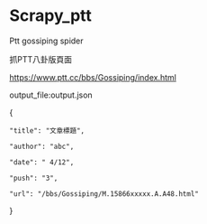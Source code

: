 # Scrapy_ptt
Ptt gossiping spider

抓PTT八卦版頁面

https://www.ptt.cc/bbs/Gossiping/index.html

output_file:output.json

{   

	"title": "文章標題",

	"author": "abc",

	"date": " 4/12",

	"push": "3",

	"url": "/bbs/Gossiping/M.15866xxxxx.A.A48.html"
	
}




